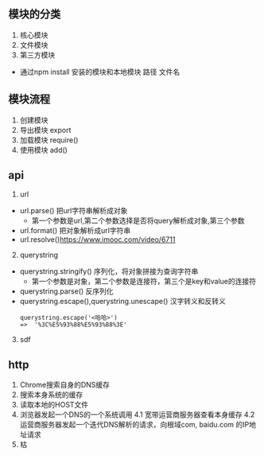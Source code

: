 ## 模块的分类
1. 核心模块
2. 文件模块
3. 第三方模块 
 - 通过npm install 安装的模块和本地模块 路径 文件名

 ## 模块流程
 1. 创建模块 
 2. 导出模块 export
 3. 加载模块 require()
 4. 使用模块 add()

## api
1. url
  - url.parse() 把url字符串解析成对象
    - 第一个参数是url,第二个参数选择是否将query解析成对象,第三个参数
  - url.format() 把对象解析成url字符串
  - url.resolve()https://www.imooc.com/video/6711
2. querystring
  - querystring.stringify() 序列化，将对象拼接为查询字符串
    - 第一个参数是对象，第二个参数是连接符，第三个是key和value的连接符
  - querystring.parse() 反序列化
  - querystring.escape(),querystring.unescape() 汉字转义和反转义
    ```
    querystring.escape('<哈哈>')
    =>  '%3C%E5%93%88%E5%93%88%3E'
    ```
3. sdf

## http
1. Chrome搜索自身的DNS缓存
2. 搜索本身系统的缓存
3. 读取本地的HOST文件
4. 浏览器发起一个DNS的一个系统调用
4.1 宽带运营商服务器查看本身缓存
4.2 运营商服务器发起一个迭代DNS解析的请求，向根域com, baidu.com 的IP地址请求
5. 枯
  